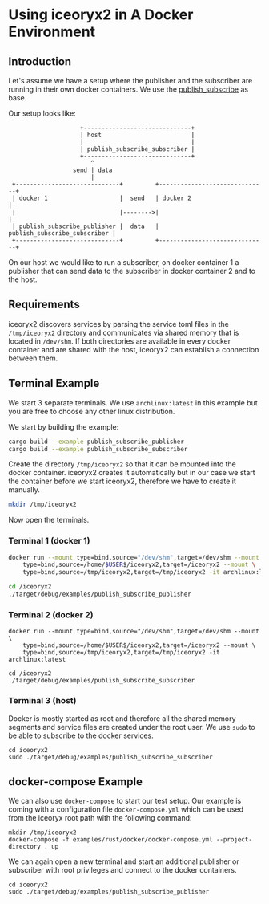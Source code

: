 # Using iceoryx2 in A Docker Environment

## Introduction

Let's assume we have a setup where the publisher and the subscriber are running
in their own docker containers. We use the
[publish_subscribe](../publish_subscribe) as base.

Our setup looks like:

```text
                    +------------------------------+
                    | host                         |
                    |                              |
                    | publish_subscribe_subscriber |
                    +------------------------------+
                       ^
                  send | data
                       |
 +-----------------------------+         +------------------------------+
 | docker 1                    |  send   | docker 2                     |
 |                             |-------->|                              |
 | publish_subscribe_publisher |  data   | publish_subscribe_subscriber |
 +-----------------------------+         +------------------------------+
```

On our host we would like to run a subscriber, on docker container 1 a publisher
that can send data to the subscriber in docker container 2 and to the host.

## Requirements

iceoryx2 discovers services by parsing the service toml files in the
`/tmp/iceoryx2` directory and communicates via shared memory that is located in
`/dev/shm`. If both directories are available in every docker container and are
shared with the host, iceoryx2 can establish a connection between them.

## Terminal Example

We start 3 separate terminals. We use `archlinux:latest` in this example but you
are free to choose any other linux distribution.

We start by building the example:

```sh
cargo build --example publish_subscribe_publisher
cargo build --example publish_subscribe_subscriber
```

Create the directory `/tmp/iceoryx2` so that it can be mounted into the docker
container. iceoryx2 creates it automatically but in our case we start the
container before we start iceoryx2, therefore we have to create it manually.

```sh
mkdir /tmp/iceoryx2
```

Now open the terminals.

### Terminal 1 (docker 1)

```sh
docker run --mount type=bind,source="/dev/shm",target=/dev/shm --mount \
    type=bind,source=/home/$USER$/iceoryx2,target=/iceoryx2 --mount \
    type=bind,source=/tmp/iceoryx2,target=/tmp/iceoryx2 -it archlinux:latest

cd /iceoryx2
./target/debug/examples/publish_subscribe_publisher
```

### Terminal 2 (docker 2)

```console
docker run --mount type=bind,source="/dev/shm",target=/dev/shm --mount \
    type=bind,source=/home/$USER$/iceoryx2,target=/iceoryx2 --mount \
    type=bind,source=/tmp/iceoryx2,target=/tmp/iceoryx2 -it archlinux:latest

cd /iceoryx2
./target/debug/examples/publish_subscribe_subscriber
```

### Terminal 3 (host)

Docker is mostly started as root and therefore all the shared memory segments
and service files are created under the root user. We use `sudo` to be able to
subscribe to the docker services.

```console
cd iceoryx2
sudo ./target/debug/examples/publish_subscribe_subscriber
```

## docker-compose Example

We can also use `docker-compose` to start our test setup. Our example is coming
with a configuration file `docker-compose.yml` which can be used from the
iceoryx root path with the following command:

```console
mkdir /tmp/iceoryx2
docker-compose -f examples/rust/docker/docker-compose.yml --project-directory . up
```

We can again open a new terminal and start an additional publisher or subscriber
with root privileges and connect to the docker containers.

```console
cd iceoryx2
sudo ./target/debug/examples/publish_subscribe_publisher
```
